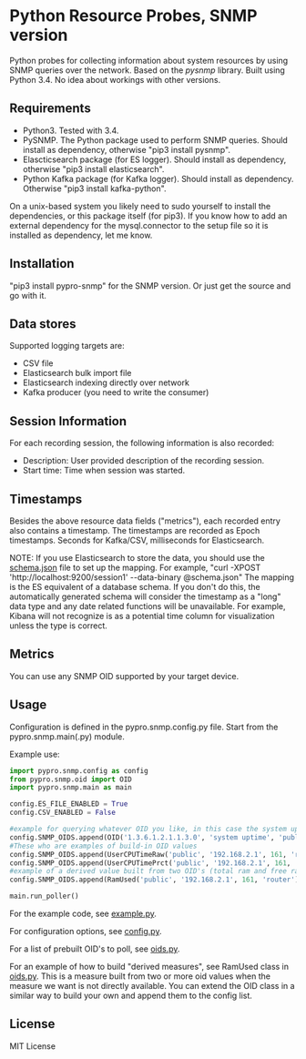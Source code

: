 Python Resource Probes, SNMP version
====================================

Python probes for collecting information about system resources by using SNMP queries over the network.
Based on the *pysnmp* library.
Built using Python 3.4. No idea about workings with other versions.

Requirements
------------
- Python3. Tested with 3.4.
- PySNMP. The Python package used to perform SNMP queries. Should install as dependency, otherwise "pip3 install pysnmp".
- Elascticsearch package (for ES logger). Should install as dependency, otherwise "pip3 install elasticsearch".
- Python Kafka package (for Kafka logger). Should install as dependency. Otherwise "pip3 install kafka-python".

On a unix-based system you likely need to sudo yourself to install the dependencies, or this package itself (for pip3).
If you know how to add an external dependency for the mysql.connector to the setup file so it is installed as dependency, let me know.

Installation
------------
"pip3 install pypro-snmp" for the SNMP version. Or just get the source and go with it.

Data stores
-----------
Supported logging targets are:
- CSV file
- Elasticsearch bulk import file
- Elasticsearch indexing directly over network
- Kafka producer (you need to write the consumer)

Session Information
-------------------
For each recording session, the following information is also recorded:
- Description: User provided description of the recording session.
- Start time: Time when session was started.

Timestamps
----------
Besides the above resource data fields ("metrics"), each recorded entry also contains a timestamp.
The timestamps are recorded as Epoch timestamps.
Seconds for Kafka/CSV, milliseconds for Elasticsearch.

NOTE: If you use Elasticsearch to store the data, you should use the
[schema.json](https://github.com/mukatee/pypro/blob/master/src/schema_snmp.json) file to set up the mapping.
For example, "curl -XPOST 'http://localhost:9200/session1' --data-binary @schema.json"
The mapping is the ES equivalent of a database schema.
If you don't do this, the automatically generated schema will consider the timestamp as a "long" data type and
any date related functions will be unavailable.
For example, Kibana will not recognize is as a potential time column for visualization unless the type is correct.

Metrics
-------

You can use any SNMP OID supported by your target device.

Usage
-----
Configuration is defined in the pypro.snmp.config.py file.
Start from the pypro.snmp.main(.py) module.

Example use:

```python
import pypro.snmp.config as config
from pypro.snmp.oid import OID
import pypro.snmp.main as main

config.ES_FILE_ENABLED = True
config.CSV_ENABLED = False

#example for querying whatever OID you like, in this case the system uptime
config.SNMP_OIDS.append(OID('1.3.6.1.2.1.1.3.0', 'system uptime', 'public', '192.168.2.1', 161, 'router', True))
#These who are examples of build-in OID values
config.SNMP_OIDS.append(UserCPUTimeRaw('public', '192.168.2.1', 161, 'router'))
config.SNMP_OIDS.append(UserCPUTimePrct('public', '192.168.2.1', 161, 'router'))
#example of a derived value built from two OID's (total ram and free ram) to show used ram
config.SNMP_OIDS.append(RamUsed('public', '192.168.2.1', 161, 'router'))

main.run_poller()
```

For the example code, see [example.py](https://github.com/mukatee/pypro/blob/master/src/pypro/snmp/example.py).

For configuration options, see [config.py](https://github.com/mukatee/pypro/blob/master/src/pypro/snmp/config.py).

For a list of prebuilt OID's to poll, see [oids.py](https://github.com/mukatee/pypro/blob/master/src/pypro/snmp/oids.py).

For an example of how to build "derived measures",
see RamUsed class in [oids.py](https://github.com/mukatee/pypro/blob/master/src/pypro/snmp/oids.py).
This is a measure built from two or more oid values when the measure we want is not directly available.
You can extend the OID class in a similar way to build your own and append them to the config list.

License
-------

MIT License


